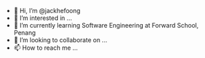 - 👋 Hi, I’m @jackhefoong
- 👀 I’m interested in ...
- 🌱 I’m currently learning Software Engineering at Forward School, Penang
- 💞️ I’m looking to collaborate on ...
- 📫 How to reach me ...

<!---
jackhefoong/jackhefoong is a ✨ special ✨ repository because its `README.md` (this file) appears on your GitHub profile.
You can click the Preview link to take a look at your changes.
--->
